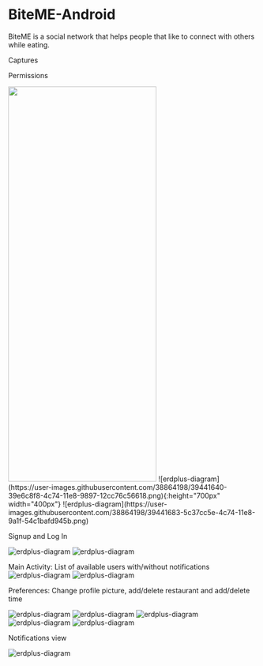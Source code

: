 # BiteME-Android
BiteME is a social network that helps people that like to connect with others while eating.

Captures

Permissions

<img src="https://user-images.githubusercontent.com/38864198/39441640-39e6c8f8-4c74-11e8-9897-12cc76c56618.png" width="300" height="800">
![erdplus-diagram](https://user-images.githubusercontent.com/38864198/39441640-39e6c8f8-4c74-11e8-9897-12cc76c56618.png){:height="700px" width="400px"}
![erdplus-diagram](https://user-images.githubusercontent.com/38864198/39441683-5c37cc5e-4c74-11e8-9a1f-54c1bafd945b.png)

Signup and Log In

![erdplus-diagram](https://user-images.githubusercontent.com/38864198/39441685-5c55fad0-4c74-11e8-9498-e7f14c2b1dcc.png)
![erdplus-diagram](https://user-images.githubusercontent.com/38864198/39442029-78371b84-4c75-11e8-936f-f4d3b93ee3c6.png)

Main Activity: List of available users with/without notifications
![erdplus-diagram](https://user-images.githubusercontent.com/38864198/39441686-5c65521e-4c74-11e8-9388-4afbe5704c6a.png)
![erdplus-diagram](https://user-images.githubusercontent.com/38864198/39441693-5cbe662e-4c74-11e8-83c5-2c477ec1563b.png)


Preferences: Change profile picture, add/delete restaurant and add/delete time

![erdplus-diagram](https://user-images.githubusercontent.com/38864198/39441687-5c720cd4-4c74-11e8-8d8f-dae822cf552c.png)
![erdplus-diagram](https://user-images.githubusercontent.com/38864198/39441688-5c7ec6d6-4c74-11e8-8a30-51d684e7e9ad.png)
![erdplus-diagram](https://user-images.githubusercontent.com/38864198/39441690-5c90f1a8-4c74-11e8-8b06-cba1e7a7cdac.png)
![erdplus-diagram](https://user-images.githubusercontent.com/38864198/39441691-5c9dfce0-4c74-11e8-8036-07fd4c4d45dc.png)
![erdplus-diagram](https://user-images.githubusercontent.com/38864198/39441692-5cac3454-4c74-11e8-853a-7148008feeea.png)

Notifications view

![erdplus-diagram](https://user-images.githubusercontent.com/38864198/39441694-5ccc0478-4c74-11e8-848a-bbad0127ade3.png)

